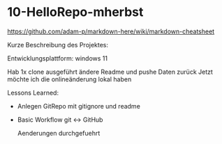 # 10-HelloRepo-mherbst

https://github.com/adam-p/markdown-here/wiki/markdown-cheatsheet

Kurze Beschreibung des Projektes:

Entwicklungsplattform: windows 11

Hab 1x clone ausgeführt ändere Readme und pushe Daten zurück
Jetzt möchte ich die onlineänderung lokal haben

Lessons Learned:
+ Anlegen GitRepo mit gitignore und readme
+ Basic Workflow git <-> GitHub


     Aenderungen durchgefuehrt

  
